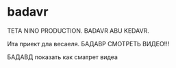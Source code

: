 # badavr
TETA NINO PRODUCTION. BADAVR ABU KEDAVR.

Ита приект дла весаеля. БАДАВР СМОТРЕТЬ ВИДЕО!!!


БАДАВД показать как сматрет видеа
